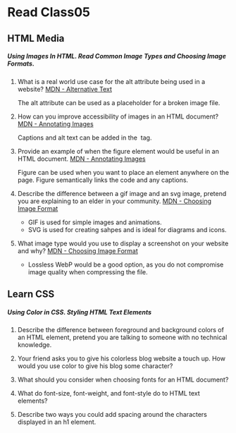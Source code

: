 # Read Class05

## HTML Media

##### Using Images In HTML. Read Common Image Types and Choosing Image Formats.

1. What is a real world use case for the alt attribute being used in a website?
    [MDN - Alternative Text](https://developer.mozilla.org/en-US/docs/Learn/HTML/Multimedia_and_embedding/Images_in_HTML#alternative_text)

    The alt attribute can be used as a placeholder for a broken image file.

2. How can you improve accessibility of images in an HTML document?
    [MDN - Annotating Images](https://developer.mozilla.org/en-US/docs/Learn/HTML/Multimedia_and_embedding/Images_in_HTML#alternative_text)

    Captions and alt text can be added in the <img> tag.

3. Provide an example of when the figure element would be useful in an HTML document.
    [MDN - Annotating Images](https://developer.mozilla.org/en-US/docs/Learn/HTML/Multimedia_and_embedding/Images_in_HTML#alternative_text)

    Figure can be used when you want to place an element anywhere on the page. Figure semantically links the code and any captions.

4. Describe the difference between a gif image and an svg image, pretend you are explaining to an elder in your community.
    [MDN - Choosing Image Format](https://developer.mozilla.org/en-US/docs/Web/Media/Formats/Image_types#choosing_an_image_format)

    - GIF is used for simple images and animations.
    - SVG is used for creating sahpes and is ideal for diagrams and icons.

5. What image type would you use to display a screenshot on your website and why?
    [MDN - Choosing Image Format](https://developer.mozilla.org/en-US/docs/Web/Media/Formats/Image_types#choosing_an_image_format)

    - Lossless WebP would be a good option, as you do not compromise image quality when compressing the file.





## Learn CSS

##### Using Color in CSS. Styling HTML Text Elements

1. Describe the difference between foreground and background colors of an HTML element, pretend you are talking to someone with no technical knowledge.


2. Your friend asks you to give his colorless blog website a touch up. How would you use color to give his blog some character?


3. What should you consider when choosing fonts for an HTML document?


4. What do font-size, font-weight, and font-style do to HTML text elements?


5. Describe two ways you could add spacing around the characters displayed in an h1 element.